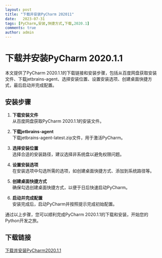 ```yaml
---
layout: post
title: "下载并安装PyCharm 202011"
date:   2023-07-31
tags: [PyCharm,安装,快捷方式,下载,2020.1]
comments: true
author: admin
---
```

# 下载并安装PyCharm 2020.1.1

本文提供了PyCharm 2020.1.1的下载链接和安装步骤，包括从百度网盘获取安装文件、下载jetbrains-agent、选择安装位置、设置安装选项、创建桌面快捷方式，最后启动并完成配置。

## 安装步骤

1. **下载安装文件**  
   从百度网盘获取PyCharm 2020.1.1的安装文件。

2. **下载jetbrains-agent**  
   下载jetbrains-agent-latest.zip文件，用于激活PyCharm。

3. **选择安装位置**  
   选择合适的安装路径，建议选择非系统盘以避免权限问题。

4. **设置安装选项**  
   在安装选项中勾选所需的选项，如创建桌面快捷方式、添加到系统路径等。

5. **创建桌面快捷方式**  
   确保勾选创建桌面快捷方式，以便于日后快速启动PyCharm。

6. **启动并完成配置**  
   安装完成后，启动PyCharm并按照提示完成初始配置。

通过以上步骤，您可以顺利完成PyCharm 2020.1.1的下载和安装，开始您的Python开发之旅。

## 下载链接

[下载并安装PyCharm2020.1.1](https://pan.quark.cn/s/5add8159056c)